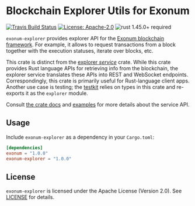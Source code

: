 # Blockchain Explorer Utils for Exonum

[![Travis Build Status](https://img.shields.io/travis/exonum/exonum/master.svg?label=Linux%20Build)](https://travis-ci.com/exonum/exonum)
[![License: Apache-2.0](https://img.shields.io/github/license/exonum/exonum.svg)](https://github.com/exonum/exonum/blob/master/LICENSE)
![rust 1.45.0+ required](https://img.shields.io/badge/rust-1.45.0+-blue.svg?label=Required%20Rust)

`exonum-explorer` provides explorer API
for the [Exonum blockchain framework](https://exonum.com/). For example,
it allows to request transactions from a block together with the execution
statuses, iterate over blocks, etc.

This crate is distinct from the [explorer *service*][explorer-service] crate.
While this crate provides Rust language APIs for retrieving info from the blockchain,
the explorer service translates these APIs into REST and WebSocket endpoints.
Correspondingly, this crate is primarily useful for Rust-language client apps.
Another use case is testing; the [testkit] relies on types in this crate
and re-exports it as the `explorer` module.

Consult [the crate docs](https://docs.rs/exonum-explorer)
and [examples](examples) for more details about the service API.

## Usage

Include `exonum-explorer` as a dependency in your `Cargo.toml`:

```toml
[dependencies]
exonum = "1.0.0"
exonum-explorer = "1.0.0"
```

## License

`exonum-explorer` is licensed under the Apache License (Version 2.0).
See [LICENSE](LICENSE) for details.

[explorer-service]: https://crates.io/crates/exonum-explorer-service/
[testkit]: https://crates.io/crate/exonum-testkit/
